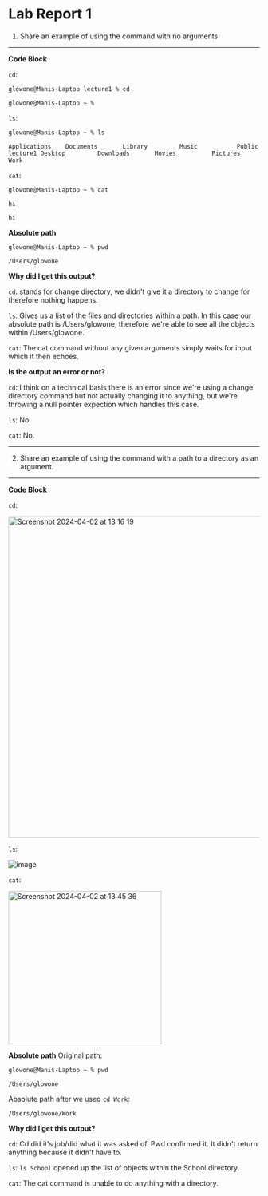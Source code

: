 # Lab Report 1 
1) Share an example of using the command with no arguments
--- 
**Code Block** 

`cd`: 

`glowone@Manis-Laptop lecture1 % cd`

`glowone@Manis-Laptop ~ %`

`ls`: 

`glowone@Manis-Laptop ~ % ls`

`Applications    Documents       Library         Music           Public          lecture1
Desktop         Downloads       Movies          Pictures        Work`


`cat`: 

`glowone@Manis-Laptop ~ % cat`

`hi`

`hi`

**Absolute path** 

`glowone@Manis-Laptop ~ % pwd`

`/Users/glowone`

**Why did I get this output?** 

`cd`: 
stands for change directory, we didn't give it a directory to change for therefore nothing happens.

`ls`: Gives us a list of the files and directories within a path. In this case our absolute path is /Users/glowone, therefore we're able to see all the objects within /Users/glowone.

`cat`: 
The cat command without any given arguments simply waits for input which it then echoes. 


**Is the output an error or not?**

`cd`: 
I think on a technical basis there is an error since we're using a change directory command but not actually changing it to anything, but we're throwing a null pointer expection which handles this case. 

`ls`: No.

`cat`: No. 

--- 

2. Share an example of using the command with a path to a directory as an argument.
---
**Code Block** 

`cd`: 

<img width="644" alt="Screenshot 2024-04-02 at 13 16 19" src="https://github.com/glowone/cse15l-lab-reports/assets/146388424/f7940407-9f42-4942-bcc9-ad17e57e4b0f">

`ls`: 

![image](https://github.com/glowone/cse15l-lab-reports/assets/146388424/62c229a0-d1b3-41d6-8568-7d7ae6509f88)

`cat`: 

<img width="307" alt="Screenshot 2024-04-02 at 13 45 36" src="https://github.com/glowone/cse15l-lab-reports/assets/146388424/816a9b33-a7a6-4d14-b46e-e80f339361d6">

**Absolute path** 
Original path:

`glowone@Manis-Laptop ~ % pwd`

`/Users/glowone`

Absolute path after we used `cd Work`: 

`/Users/glowone/Work`

**Why did I get this output?** 

`cd`: 
Cd did it's job/did what it was asked of. Pwd confirmed it. It didn't return anything because it didn't have to. 

`ls`: 
`ls School` opened up the list of objects within the School directory. 

`cat`: 
The cat command is unable to do anything with a directory. 




